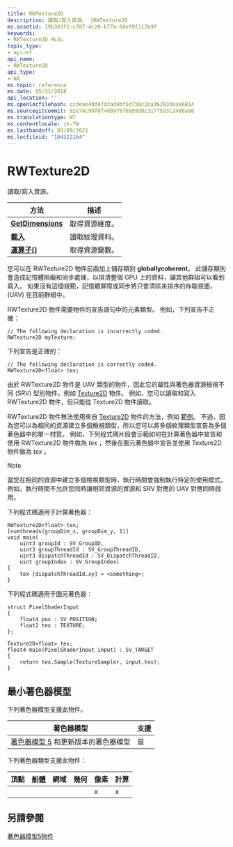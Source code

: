 ```yaml
---
title: RWTexture2D
description: 讀取/寫入資源。 |RWTexture2D
ms.assetid: 19b383f1-c787-4c20-b77a-60ef9f212b9f
keywords:
- RWTexture2D HLSL
topic_type:
- apiref
api_name:
- RWTexture2D
api_type:
- NA
ms.topic: reference
ms.date: 05/31/2018
api_location: ''
ms.openlocfilehash: ccdeae4dd47d3ad4bf5d756c2ca362033eae6814
ms.sourcegitcommit: 92e74c99f8f4d097676959d0c317f533c2400a80
ms.translationtype: HT
ms.contentlocale: zh-TW
ms.lasthandoff: 03/09/2021
ms.locfileid: "104322164"
---
```

# <a name="rwtexture2d"></a>RWTexture2D

讀取/寫入資源。



| 方法                                                        | 描述                   |
|---------------------------------------------------------------|-------------------------------|
| [**GetDimensions**](sm5-object-rwtexture2d-getdimensions.md) | 取得資源維度。 |
| [**載入**](rwtexture2d-load.md)                              | 讀取紋理資料。           |
| [**運算子\[\]**](sm5-object-rwtexture2d-operatorindex.md)  | 取得資源變數。     |



 

您可以在 RWTexture2D 物件前面加上儲存類別 **globallycoherent**。 此儲存類別會造成記憶體阻礙和同步處理，以排清整個 GPU 上的資料，讓其他群組可以看到寫入。 如果沒有這個規範，記憶體屏障或同步將只會清除未排序的存取視圖， (UAV) 在目前群組中。

RWTexture2D 物件需要物件的宣告語句中的元素類型。 例如，下列宣告不正確：


```
// The following declaration is incorrectly coded.
RWTexture2D myTexture;
```



下列宣告是正確的：


```
// The following declaration is correctly coded.
RWTexture2D<float> tex;
```



由於 RWTexture2D 物件是 UAV 類型的物件，因此它的屬性與著色器資源檢視不同 (SRV) 型別物件，例如 [Texture2D](sm5-object-texture2d.md) 物件。 例如，您可以讀取和寫入 RWTexture2D 物件，但只能從 Texture2D 物件讀取。

RWTexture2D 物件無法使用來自 [Texture2D](sm5-object-texture2d.md) 物件的方法，例如 [範例](dx-graphics-hlsl-to-sample.md)。 不過，因為您可以為相同的資源建立多個檢視類型，所以您可以將多個紋理類型宣告為多個著色器中的單一材質。 例如，下列程式碼片段會示範如何在計算著色器中宣告和使用 RWTexture2D 物件做為 *tex* ，然後在圖元著色器中宣告並使用 Texture2D 物件做為 *tex* 。

> [!Note]  
> 當您在相同的資源中建立多個檢視類型時，執行時間會強制執行特定的使用模式。 例如，執行時間不允許您同時讓相同資源的資源和 SRV 對應的 UAV 對應同時啟用。

 

下列程式碼適用于計算著色器：


```
RWTexture2D<float> tex;
[numthreads(groupDim_x, groupDim_y, 1)]
void main(
    uint3 groupId : SV_GroupID,
    uint3 groupThreadId : SV_GroupThreadID,
    uint3 dispatchThreadId : SV_DispatchThreadID,
    uint groupIndex : SV_GroupIndex)
{
    tex [dispatchThreadId.xy] = <something>;
}
```



下列程式碼適用于圖元著色器：


```
struct PixelShaderInput
{
    float4 pos : SV_POSITION;
    float2 tex : TEXTURE;
};

Texture2D<float> tex;
float4 main(PixelShaderInput input) : SV_TARGET
{
    return tex.Sample(TextureSampler, input.tex);
}
```



## <a name="minimum-shader-model"></a>最小著色器模型

下列著色器模型支援此物件。



| 著色器模型                                                                | 支援 |
|-----------------------------------------------------------------------------|-----------|
| [著色器模型 5](d3d11-graphics-reference-sm5.md) 和更新版本的著色器模型 | 是       |



 

下列著色器類型支援此物件：



| 頂點 | 船體 | 網域 | 幾何 | 像素 | 計算 |
|--------|------|--------|----------|-------|---------|
|        |      |        |          | x     | x       |



 

## <a name="see-also"></a>另請參閱

<dl> <dt>

[著色器模型5物件](d3d11-graphics-reference-sm5-objects.md)
</dt> </dl>

 

 




